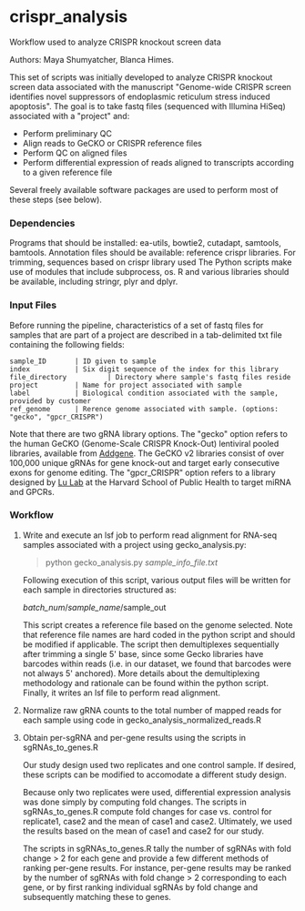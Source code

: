 # crispr_analysis

Workflow used to analyze CRISPR knockout screen data

Authors: Maya Shumyatcher, Blanca Himes.

This set of scripts was initially developed to analyze CRISPR knockout screen data associated with the manuscript "Genome-wide CRISPR screen identifies novel suppressors of endoplasmic reticulum stress induced apoptosis". The goal is to take fastq files (sequenced with Illumina HiSeq) associated with a "project" and:

* Perform preliminary QC
* Align reads to GeCKO or CRISPR reference files
* Perform QC on aligned files
* Perform differential expression of reads aligned to transcripts according to a given reference file

Several freely available software packages are used to perform most of these steps (see below). 

### Dependencies

Programs that should be installed: ea-utils, bowtie2, cutadapt, samtools, bamtools.
Annotation files should be available: reference crispr libraries. 
For trimming, sequences based on crispr library used
The Python scripts make use of modules that include subprocess, os.
R and various libraries should be available, including stringr, plyr and dplyr.

### Input Files

Before running the pipeline, characteristics of a set of fastq files for samples that are part of a project are described in a tab-delimited txt file containing the following fields:

```
sample_ID		| ID given to sample 
index			| Six digit sequence of the index for this library
file_directory 	        | Directory where sample's fastq files reside
project			| Name for project associated with sample
label			| Biological condition associated with the sample, provided by customer
ref_genome		| Rerence genome associated with sample. (options: "gecko", "gpcr_CRISPR")
 ```
Note that there are two gRNA library options. The "gecko" option refers to the human GeCKO (Genome-Scale CRISPR Knock-Out) lentiviral pooled libraries, available from [Addgene](https://www.addgene.org/pooled-library/zhang-human-gecko-v2/). The GeCKO v2 libraries consist of over 100,000 unique gRNAs for gene knock-out and target early consecutive exons for genome editing. The "gpcr_CRISPR" option refers to a library designed by [Lu Lab](https://www.hsph.harvard.edu/quan-lu/) at the Harvard School of Public Health to target miRNA and GPCRs.


### Workflow

1) Write and execute an lsf job to perform read alignment for RNA-seq samples associated with a project using gecko_analysis.py:

    > python gecko_analysis.py <i>sample_info_file.txt</i>

     Following execution of this script, various output files will be written for each sample in directories structured as:
    > 
    <i>batch_num</i>/<i>sample_name</i>/sample_out <br>

    This script creates a reference file based on the genome selected. Note that reference file names are hard coded in the python script and should be modified if applicable. The script then demultiplexes sequentially after trimming a single 5' base, since some Gecko libraries have barcodes within reads (i.e. in our dataset, we found that barcodes were not always 5' anchored). More details about the demultiplexing methodology and rationale can be found within the python script. Finally, it writes an lsf file to perform read alignment.
 
2) Normalize raw gRNA counts to the total number of mapped reads for each sample using code in gecko_analysis_normalized_reads.R 

3) Obtain per-sgRNA and per-gene results using the scripts in sgRNAs_to_genes.R 

    Our study design used two replicates and one control sample. If desired, these scripts can be modified to accomodate a different study design. 
    
    Because only two replicates were used, differential expression analysis was done simply by computing fold changes. The scripts in sgRNAs_to_genes.R compute fold changes for case vs. control for replicate1, case2 and the mean of case1 and case2. Ultimately, we used the results based on the mean of case1 and case2 for our study. 
    
    The scripts in sgRNAs_to_genes.R tally the number of sgRNAs with fold change > 2 for each gene and provide a few different methods of ranking per-gene results. For instance, per-gene results may be ranked by the number of sgRNAs with fold change > 2 corresponding to each gene, or by first ranking individual sgRNAs by fold change and subsequently matching these to genes.